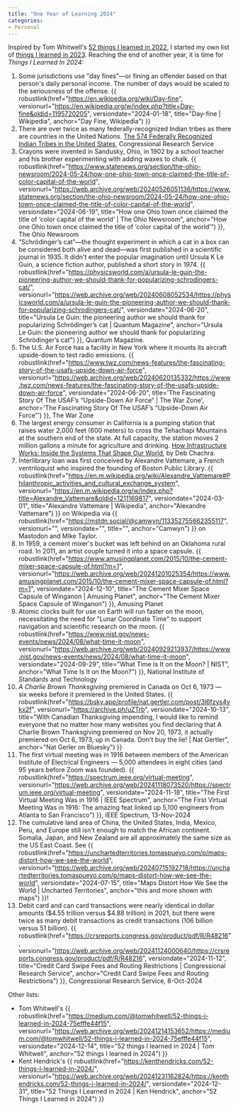 ```yaml
---
title: "One Year of Learning 2024"
categories:
- Personal
---
```

Inspired by Tom Whitwell's [52 things I learned in 2022](https://medium.com/magnetic/52-things-i-learned-in-2022-db5fcd4aea6e), I started my own list of [things I learned in 2023]({filename}/2024-01-18-one-year-of-learning-2023). 
Reaching the end of another year, it is time for _Things I Learned In 2024:_

1. Some jurisdictions use "day fines"—or fining an offender based on that person's daily personal income. The number of days would be scaled to the seriousness of the offense. {{  robustlink(href="https://en.wikipedia.org/wiki/Day-fine", versionurl="https://en.wikipedia.org/w/index.php?title=Day-fine&oldid=1195720205", versiondate="2024-01-18", title="Day-fine | Wikipedia", anchor="Day Fine, Wikipedia") }}
1. There are over twice as many federally-recognized Indian tribes as there are countries in the United Nations. [The 574 Federally Recognized Indian Tribes
in the United States](https://crsreports.congress.gov/product/pdf/R/R4741), Congressional Research Service
1. Crayons were invented in Sandusky, Ohio, in 1902 by a school teacher and his brother experimenting with adding waxes to chalk. {{ robustlink(href="https://www.statenews.org/section/the-ohio-newsroom/2024-05-24/how-one-ohio-town-once-claimed-the-title-of-color-capital-of-the-world", versionurl="https://web.archive.org/web/20240526051136/https://www.statenews.org/section/the-ohio-newsroom/2024-05-24/how-one-ohio-town-once-claimed-the-title-of-color-capital-of-the-world", versiondate="2024-06-19", title="How one Ohio town once claimed the title of ‘color capital of the world’ | The Ohio Newsroom", anchor="How one Ohio town once claimed the title of ‘color capital of the world’") }}, The Ohio Newsroom
1. “Schrödinger’s cat”—the thought experiment in which a cat in a box can be considered both alive and dead—was first published in a scientific journal in 1935. It didn't enter the popular imagination until Ursula K Le Guin, a science fiction author, published a short story in 1974. {{ robustlink(href="https://physicsworld.com/a/ursula-le-guin-the-pioneering-author-we-should-thank-for-popularizing-schrodingers-cat/", versionurl="https://web.archive.org/web/20240608052534/https://physicsworld.com/a/ursula-le-guin-the-pioneering-author-we-should-thank-for-popularizing-schrodingers-cat/", versiondate="2024-06-20", title="Ursula Le Guin: the pioneering author we should thank for popularizing Schrödinger’s cat | Quantum Magazine", anchor="Ursula Le Guin: the pioneering author we should thank for popularizing Schrödinger’s cat") }}, Quantum Magazine.
1. The U.S. Air Force has a facility in New York where it mounts its aircraft upside-down to test radio emissions. {{ robustlink(href="https://www.twz.com/news-features/the-fascinating-story-of-the-usafs-upside-down-air-force", versionurl="https://web.archive.org/web/20240620135332/https://www.twz.com/news-features/the-fascinating-story-of-the-usafs-upside-down-air-force", versiondate="2024-06-20", title='The Fascinating Story Of The USAF’s “Upside-Down Air Force” | The War Zone', anchor='The Fascinating Story Of The USAF’s “Upside-Down Air Force”') }}, The War Zone
1. The largest energy consumer in California is a pumping station that raises water 2,000 feet (600 meters) to cross the Tehachapi Mountains at the southern end of the state. At full capacity, the station moves 2 million gallons a minute for agriculture and drinking. [How Infrastructure Works: Inside the Systems That Shape Our World](https://read.amazon.com/kp/kshare?asin=B0BV1LSLCH&id=qtvdqwbganh7bkx7vu7hjfyvl4&reshareId=BGWEB1XWZT3Z05SYHX7P&reshareChannel=system), by Deb Chachra.
1. Interlibrary loan was first conceived by Alexandre Vattemare, a French ventriloquist who inspired the founding of Boston Public Library. {{ robustlink(href="https://en.m.wikipedia.org/wiki/Alexandre_Vattemare#Philanthropic_activities_and_cultural_exchange_system", versionurl="https://en.m.wikipedia.org/w/index.php?title=Alexandre_Vattemare&oldid=1211169817", versiondate="2024-03-01", title="Alexandre Vattemare | Wikipedia", anchor="Alexandre Vattemare") }} on Wikipedia via {{ robustlink(href="https://mstdn.social/@camwyn/113352755662355117", versionurl="", versiondate="", title="", anchor="Camwyn") }} on Mastodon and Mike Taylor.
1. In 1959, a cement mixer's bucket was left behind on an Oklahoma rural road. In 2011, an artist couple turned it into a space capsule. {{ robustlink(href="https://www.amusingplanet.com/2015/10/the-cement-mixer-space-capsule-of.html?m=1", versionurl="https://web.archive.org/web/20241201025354/https://www.amusingplanet.com/2015/10/the-cement-mixer-space-capsule-of.html?m=1", versiondate="2024-12-10", title="The Cement Mixer Space Capsule of Winganon | Amusing Planet", anchor="The Cement Mixer Space Capsule of Winganon") }}, Amusing Planet
1. Atomic clocks built for use on Earth will run faster on the moon, necessitating the need for "Lunar Coordinate Time" to support navigation and scientific research on the moon. {{ robustlink(href="https://www.nist.gov/news-events/news/2024/08/what-time-it-moon", versionurl="https://web.archive.org/web/20240929213937/https://www.nist.gov/news-events/news/2024/08/what-time-it-moon", versiondate="2024-09-29", title="What Time Is It on the Moon? | NIST", anchor="What Time Is It on the Moon?") }}, National Institute of Standards and Technology
1. _A Charlie Brown Thanksgiving_ premiered in Canada on Oct 6, 1973 — six weeks before it premiered in the United States. {{ robustlink(href="https://bsky.app/profile/nat.gertler.com/post/3l6fzys4vkx2f", versionurl="https://archive.ph/uZTrb", versiondate="2024-10-13", title="With Canadian Thanksgiving impending, I would like to remind everyone that no matter how many websites you find declaring that A Charlie Brown Thanksgiving premiered on Nov 20, 1973, it actually premiered on Oct 6, 1973, up in Canada. Don't buy the lie! | Nat Gertler", anchor="Nat Gerler on Bluesky") }}
1. The first virtual meeting was in 1916 between members of the American Institute of Electrical Engineers — 5,000 attendees in eight cities (and 95 years before Zoom was founded). {{ robustlink(href="https://spectrum.ieee.org/virtual-meeting", versionurl="https://web.archive.org/web/20241118073520/https://spectrum.ieee.org/virtual-meeting", versiondate="2024-11-18", title="The First Virtual Meeting Was in 1916 | IEEE Spectrum", anchor="The First Virtual Meeting Was in 1916: The amazing feat linked up 5,100 engineers from Atlanta to San Francisco") }}, IEEE Spectrum, 13-Nov-2024
1. The cumulative land area of China, the United States, India, Mexico, Peru, and Europe still isn't enough to match the African continent. Somalia, Japan, and New Zealand are all approximately the same size as the US East Coast. See {{ robustlink(href="https://unchartedterritories.tomaspueyo.com/p/maps-distort-how-we-see-the-world", versionurl="https://web.archive.org/web/20240715192718/https://unchartedterritories.tomaspueyo.com/p/maps-distort-how-we-see-the-world", versiondate="2024-07-15", title="Maps Distort How We See the World | Uncharted Territories", anchor="this and more shown with maps") }}!
1. Debit card and can card transactions were nearly identical in dollar amounts ($4.55 trillion versus $4.88 trillion) in 2021, but there were twice as many debit transactions as credit transactions (106 billion versus 51 billion). {{ robustlink(href="https://crsreports.congress.gov/product/pdf/R/R48216", versionurl="https://web.archive.org/web/20241124000640/https://crsreports.congress.gov/product/pdf/R/R48216", versiondate="2024-11-12", title="Credit Card Swipe Fees and Routing Restrictions | Congressional Research Service", anchor="Credit Card Swipe Fees and Routing Restrictions") }},  Congressional Research Service, 8-Oct-2024

Other lists:

* Tom Whitwell's {{ robustlink(href="https://medium.com/@tomwhitwell/52-things-i-learned-in-2024-75efffe44f15", versionurl="https://web.archive.org/web/20241214153652/https://medium.com/@tomwhitwell/52-things-i-learned-in-2024-75efffe44f15", versiondate="2024-12-14", title="52 things I learned in 2024 | Tom Whitwell", anchor="52 things I learned in 2024") }}
* Kent Hendrick's {{ robustlink(href="https://kenthendricks.com/52-things-i-learned-in-2024/", versionurl="https://web.archive.org/web/20241231162824/https://kenthendricks.com/52-things-i-learned-in-2024/", versiondate="2024-12-31", title="52 Things I Learned in 2024 | Ken Hendrick", anchor="52 Things I Learned in 2024") }}